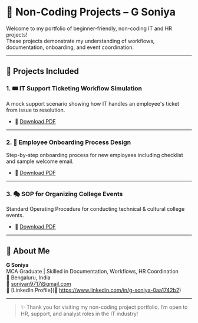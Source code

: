 # 📁 Non-Coding Projects – G Soniya

Welcome to my portfolio of beginner-friendly, non-coding IT and HR projects!  
These projects demonstrate my understanding of workflows, documentation, onboarding, and event coordination.

---

## 📌 Projects Included

### 1. 🎟️ IT Support Ticketing Workflow Simulation
A mock support scenario showing how IT handles an employee's ticket from issue to resolution.

- 📄 [Download PDF](https://github.com/Soniya-26/Non-Coding-projects/blob/main/G_Soniya_IT_Support_Ticketing_Workflow_Project.pdf)

---

### 2. 🧾 Employee Onboarding Process Design
Step-by-step onboarding process for new employees including checklist and sample welcome email.

- 📄 [Download PDF](https://github.com/Soniya-26/Non-Coding-projects/blob/main/G_Soniya_Employee_Onboarding_Process_Design.pdf)

---

### 3. 🎭 SOP for Organizing College Events
Standard Operating Procedure for conducting technical & cultural college events.

- 📄 [Download PDF](./G_Soniya_SOP_College_Events.pdf)

---

## 🧠 About Me

**G Soniya**  
MCA Graduate | Skilled in Documentation, Workflows, HR Coordination  
📍 Bengaluru, India  
📧 soniyan9717@gmail.com  
📎 [LinkedIn Profile](🔗 https://www.linkedin.com/in/g-soniya-0aa1742b2)

---

> ✨ Thank you for visiting my non-coding project portfolio. I’m open to HR, support, and analyst roles in the IT industry!
